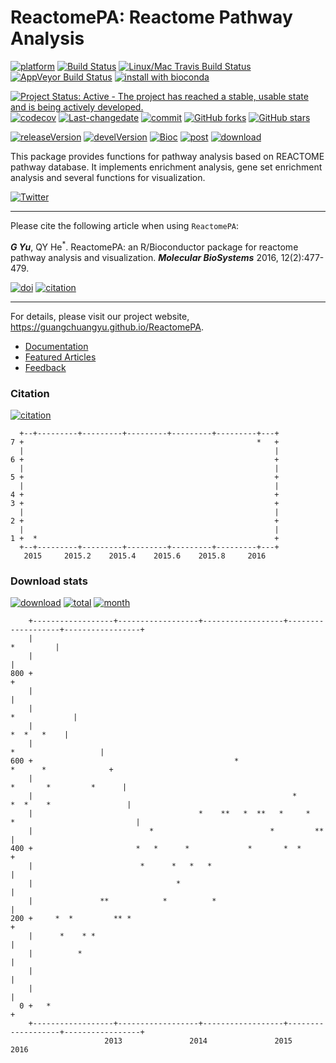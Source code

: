 ReactomePA: Reactome Pathway Analysis
=====================================

[![platform](http://www.bioconductor.org/shields/availability/devel/ReactomePA.svg)](https://www.bioconductor.org/packages/devel/bioc/html/ReactomePA.html#archives) [![Build Status](http://www.bioconductor.org/shields/build/devel/bioc/ReactomePA.svg)](https://bioconductor.org/checkResults/devel/bioc-LATEST/ReactomePA/) [![Linux/Mac Travis Build Status](https://img.shields.io/travis/GuangchuangYu/ReactomePA/master.svg?label=Mac%20OSX%20%26%20Linux)](https://travis-ci.org/GuangchuangYu/ReactomePA) [![AppVeyor Build Status](https://img.shields.io/appveyor/ci/Guangchuangyu/ReactomePA/master.svg?label=Windows)](https://ci.appveyor.com/project/GuangchuangYu/ReactomePA) [![install with bioconda](https://img.shields.io/badge/install%20with-bioconda-green.svg?style=flat)](http://bioconda.github.io/recipes/bioconductor-reactomepa/README.html)

[![Project Status: Active - The project has reached a stable, usable state and is being actively developed.](http://www.repostatus.org/badges/latest/active.svg)](http://www.repostatus.org/#active) [![codecov](https://codecov.io/gh/GuangchuangYu/ReactomePA/branch/master/graph/badge.svg)](https://codecov.io/gh/GuangchuangYu/ReactomePA/) [![Last-changedate](https://img.shields.io/badge/last%20change-2016--09--19-green.svg)](https://github.com/GuangchuangYu/ReactomePA/commits/master) [![commit](http://www.bioconductor.org/shields/commits/bioc/ReactomePA.svg)](https://www.bioconductor.org/packages/devel/bioc/html/ReactomePA.html#svn_source) [![GitHub forks](https://img.shields.io/github/forks/GuangchuangYu/ReactomePA.svg)](https://github.com/GuangchuangYu/ReactomePA/network) [![GitHub stars](https://img.shields.io/github/stars/GuangchuangYu/ReactomePA.svg)](https://github.com/GuangchuangYu/ReactomePA/stargazers)

[![releaseVersion](https://img.shields.io/badge/release%20version-1.16.2-green.svg?style=flat)](https://bioconductor.org/packages/ReactomePA) [![develVersion](https://img.shields.io/badge/devel%20version-1.17.4-green.svg?style=flat)](https://github.com/GuangchuangYu/ReactomePA) [![Bioc](http://www.bioconductor.org/shields/years-in-bioc/ReactomePA.svg)](https://www.bioconductor.org/packages/devel/bioc/html/ReactomePA.html#since) [![post](http://www.bioconductor.org/shields/posts/ReactomePA.svg)](https://support.bioconductor.org/t/ReactomePA/) [![download](http://www.bioconductor.org/shields/downloads/ReactomePA.svg)](https://bioconductor.org/packages/stats/bioc/ReactomePA/)

This package provides functions for pathway analysis based on REACTOME pathway database. It implements enrichment analysis, gene set enrichment analysis and several functions for visualization.

[![Twitter](https://img.shields.io/twitter/url/https/github.com/GuangchuangYu/ReactomePA.svg?style=social)](https://twitter.com/intent/tweet?hashtags=ReactomePA&url=http://pubs.rsc.org/en/Content/ArticleLanding/2016/MB/C5MB00663E#!divAbstract)

------------------------------------------------------------------------

Please cite the following article when using `ReactomePA`:

***G Yu***, QY He<sup>\*</sup>. ReactomePA: an R/Bioconductor package for reactome pathway analysis and visualization. ***Molecular BioSystems*** 2016, 12(2):477-479.

[![doi](https://img.shields.io/badge/doi-10.1039/c5mb00663e-green.svg?style=flat)](http://dx.doi.org/10.1039/c5mb00663e) [![citation](https://img.shields.io/badge/cited%20by-8-green.svg?style=flat)](https://scholar.google.com.hk/scholar?oi=bibs&hl=en&cites=3311691878690959578)

------------------------------------------------------------------------

For details, please visit our project website, <https://guangchuangyu.github.io/ReactomePA>.

-   [Documentation](https://guangchuangyu.github.io/ReactomePA/documentation/)
-   [Featured Articles](https://guangchuangyu.github.io/ReactomePA/featuredArticles/)
-   [Feedback](https://guangchuangyu.github.io/ReactomePA/#feedback)

### Citation

[![citation](https://img.shields.io/badge/cited%20by-8-green.svg?style=flat)](https://scholar.google.com.hk/scholar?oi=bibs&hl=en&cites=3311691878690959578)

      +--+---------+---------+---------+---------+---------+---+
    7 +                                                    *   +
      |                                                        |
    6 +                                                        +
      |                                                        |
    5 +                                                        +
      |                                                        |
    4 +                                                        +
    3 +                                                        +
      |                                                        |
    2 +                                                        +
      |                                                        |
    1 +  *                                                     +
      +--+---------+---------+---------+---------+---------+---+
       2015     2015.2    2015.4    2015.6    2015.8     2016   

### Download stats

[![download](http://www.bioconductor.org/shields/downloads/ReactomePA.svg)](https://bioconductor.org/packages/stats/bioc/ReactomePA/) [![total](https://img.shields.io/badge/downloads-22694/total-blue.svg?style=flat)](https://bioconductor.org/packages/stats/bioc/ReactomePA/) [![month](https://img.shields.io/badge/downloads-696/month-blue.svg?style=flat)](https://bioconductor.org/packages/stats/bioc/ReactomePA/)

        +------------------+------------------+------------------+-------------------+-----------------+
        |                                                                                    *         |
        |                                                                                              |
    800 +                                                                                              +
        |                                                                                              |
        |                                                                                *             |
        |                                                                                  *  *   *    |
        |                                                                          *                   |
    600 +                                             *                          *      *              +
        |                                                                     *       *         *      |
        |                                                          *         *  *    *                 |
        |                                     *    **   *  **   *     *    *                           |
        |                          *                          *         **                             |
    400 +                       *   *      *             *       *  *                                  +
        |                        *      *   *   *                                                      |
        |                                *                                                             |
        |               **            *          *                                                     |
    200 +     *  *         ** *                                                                        +
        |      *    * *                                                                                |
        |          *                                                                                   |
        |                                                                                              |
        |                                                                                              |
      0 +   *                                                                                          +
        +------------------+------------------+------------------+-------------------+-----------------+
                         2013               2014               2015                2016
